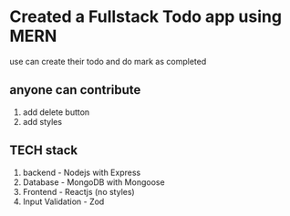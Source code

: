 # Created a Fullstack Todo app using MERN
use can create their todo and do mark as completed 
## anyone can contribute 
1. add delete button
2. add styles

## TECH stack
1. backend - Nodejs with Express
2. Database - MongoDB with Mongoose
3. Frontend - Reactjs (no styles)
4. Input Validation - Zod
